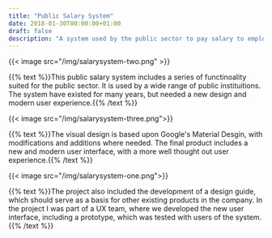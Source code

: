 ```yaml
---
title: "Public Salary System"
date: 2018-01-30T00:00:00+01:00
draft: false
description: "A system used by the public sector to pay salary to employees."
---
```

{{< image src="/img/salarysystem-two.png" >}}

{{% text %}}This public salary system includes a series of functinoality suited for the public sector. It is used by a wide range of public instituitions. The system have existed for many years, but needed a new design and modern user experience.{{% /text %}}

{{< image src="/img/salarysystem-three.png">}}

{{% text %}}The visual design is based upon Google's Material Desgin, with modifications and additions where needed. The final product includes a new and modern user interface, with a more well thought out user experience.{{% /text %}}

{{< image src="/img/salarysystem-one.png">}}

{{% text %}}The project also included the development of a design guide, which should serve as a basis for other existing products in the company. In the project I was part of a UX team, where we developed the new user interface, including a prototype, which was tested with users of the system.{{% /text %}}